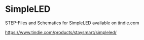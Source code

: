 # SimpleLED

STEP-Files and Schematics for SimpleLED available on tindie.com

https://www.tindie.com/products/staysmart/simpleled/

